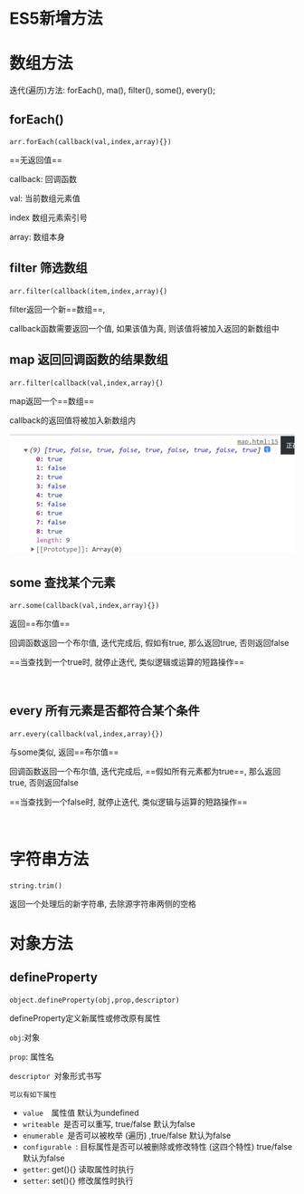 # ES5新增方法

# 数组方法

迭代(遍历)方法: forEach(), ma(), filter(), some(), every();

## forEach()

`arr.forEach(callback(val,index,array){})`

==无返回值==

callback: 回调函数

val: 当前数组元素值

index 数组元素索引号

array: 数组本身

## filter 筛选数组

​`arr.filter(callback(item,index,array){)`​

filter返回一个新==数组==, 

callback函数需要返回一个值, 如果该值为真, 则该值将被加入返回的新数组中

## map 返回回调函数的结果数组 

`arr.filter(callback(val,index,array){)`

map返回一个==数组==

callback的返回值将被加入新数组内

![Snipaste_2022-07-28_10-44-40.png](assets/Snipaste_2022-07-28_10-44-40-20220728104441-wyhfzqn.png)

## some 查找某个元素

`arr.some(callback(val,index,array){})`

返回==布尔值==

回调函数返回一个布尔值, 迭代完成后, 假如有true, 那么返回true, 否则返回false

==当查找到一个true时, 就停止迭代, 类似逻辑或运算的短路操作==

‍

## every 所有元素是否都符合某个条件

`arr.every(callback(val,index,array){})`

与some类似, 返回==布尔值==

回调函数返回一个布尔值, 迭代完成后, ==假如所有元素都为true==, 那么返回true, 否则返回false

==当查找到一个false时, 就停止迭代, 类似逻辑与运算的短路操作==

‍

# 字符串方法

`string.trim()`

返回一个处理后的新字符串, 去除源字符串两侧的空格

# 对象方法

## defineProperty

`object.defineProperty(obj,prop,descriptor)`

defineProperty定义新属性或修改原有属性

`obj`:对象

`prop`: 属性名

`descriptor ​`对象形式书写

	可以有如下属性

* `value  ​`属性值 默认为undefined
* `writeable ​`是否可以重写, true/false 默认为false
* `enumerable ​`是否可以被枚举 (遍历) ,true/false 默认为false
* `configurable ​`: 目标属性是否可以被删除或修改特性 (这四个特性) true/false 默认为false
* `getter`: get(){} 读取属性时执行
* `setter`: set(){} 修改属性时执行

‍
